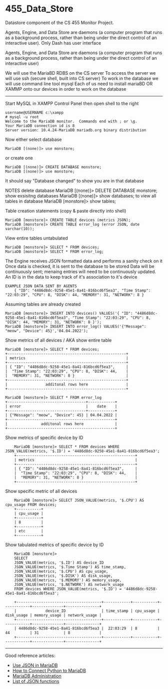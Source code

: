 # 455_Data_Store
Datastore component of the CS 455 Monitor Project.

Agents, Engine, and Data Store are daemons (a computer program that runs as a background process, rather than being under the direct control of an interactive user).
Only Dash has user interface

Agents, Engine, and Data Store are daemons (a computer program that runs as a background process, rather than being under the direct control of an interactive user)

We will use the MariaBD RDBS on the CS server 
  To access the server we will use ssh (secure shell, built into CS server)
  To work in the database we will use command line tool mysql
Each of us need to install mariaBD OR XAMMP onto our devices in order to work on the database

----------------------------------------------------------------------------------------------------
Start MySQL in XAMPP Control Panel then open shell to the right
```
username@USERNAME c:\xampp
# mysql -u root
Welcome to the MariaDB monitor.  Commands end with ; or \g.
Your MariaDB connection id is 8
Server version: 10.4.24-MariaDB mariadb.org binary distribution
```
Now either select database 
```
MariaDB [(none)]> use monstore;
```
or create one	
```
MariaDB [(none)]> CREATE DATABASE monstore; 
MariaDB [(none)]> use monstore;
 ```
	
It should say "Database changed" to show you are in that database

NOTES
	delete database
		MariaDB [(none)]> DELETE DATABASE monstore;
	show exsisitng databases 
		MariaDB [(none)]> show databases;
	to view all tables in database
		MariaDB [monstore]> show tables;


Table creation statements (copy & paste directly into shell)
```
MariaDB [monstore]> CREATE TABLE devices (metrics JSON);
MariaDB [monstore]> CREATE TABLE error_log (error JSON, date varchar(10));
```
View entire tables untabulated	
```
MariaDB [monstore]> SELECT * FROM devices;
MariaDB [monstore]> SELECT * FROM error_log;
```
	
The Engine receives JSON formatted data and performs a sanity check on it
Once data is checked, it is sent to the database to be stored
Data will be continuously sent; menaing entries will need to be continuously updated.
An ID is in the data to keep track of it's association to it's device

```
EXAMPLE JSON DATA SENT BY AGENTS
	{ "ID": "4486d8dc-9258-45e1-8a41-816bcd6f5ea3", "Time Stamp": "22:03:29", "CPU": 8, "DISK": 44, "MEMORY": 31, "NETWORK": 8 }
```

Assuming tables are already created
```
MariaDB [monstore]> INSERT INTO devices() VALUES('{ "ID": "4486d8dc-9258-45e1-8a41-816bcd6f5ea3", "Time Stamp": "22:03:29", "CPU": 8, "DISK": 44, "MEMORY": 31, "NETWORK": 8 }');	
MariaDB [monstore]> INSERT INTO error_log() VALUES('{"Message": "meow", "Device": 45}','04.04.2022');
```
	
Show metrics of all devices / AKA show entire table
```
MariaDB [monstore]> SELECT * FROM devices;
+-----------------------------------------------------+
| metrics                                             |
+-----------------------------------------------------+
| { "ID": "4486d8dc-9258-45e1-8a41-816bcd6f5ea3",     |
|  "Time Stamp": "22:03:29", "CPU": 8, "DISK": 44,    |
|  "MEMORY": 31, "NETWORK": 8 }                       |
+-----------------------------------------------------+
|                 additonal rows here                 |
+-----------------------------------------------------+

MariaDB [monstore]> SELECT * FROM error_log
+-----------------------------------+------------+
| error                             |    date    |
+-----------------------------------+------------+
| {"Message": "meow", "Device": 45} | 04.04.2022 | 
+------------------------------------------------+
|               additonal rows here              |
+------------------------------------------------+
```

Show metrics of specific device by ID
```
	MariaDB [monstore]> SELECT * FROM devices WHERE JSON_VALUE(metrics, '$.ID') = '4486d8dc-9258-45e1-8a41-816bcd6f5ea3';
	+-----------------------------------------------------+
	| metrics                                             |
	+-----------------------------------------------------+
	| { "ID": "4486d8dc-9258-45e1-8a41-816bcd6f5ea3",     |
	|  "Time Stamp": "22:03:29", "CPU": 8, "DISK": 44,    |
	|  "MEMORY": 31, "NETWORK": 8 }                       |
	+-----------------------------------------------------+
 ```

Show specific metric of all devices
```
	MariaDB [monstore]> SELECT JSON_VALUE(metrics, '$.CPU') AS cpu_usage FROM devices;
	+-----------+
	| cpu_usage |
	+-----------+
	| 8         |
	+-----------+
	| etc       |
	+-----------+
  ```

Show tabulated metrics of specific device by ID
```
	MariaDB [monstore]> 
	SELECT 
	JSON_VALUE(metrics, '$.ID') AS device_ID 
	JSON_VALUE(metrics, '$.Time Stamp') AS time_stamp, 
	JSON_VALUE(metrics, '$.CPU') AS cpu_usage,
	JSON_VALUE(metrics, '$.DISK') AS disk_usage,
	JSON_VALUE(metrics, '$.MEMORY') AS memory_usage,
	JSON_VALUE(metrics, '$.NETWORK') AS network_usage 
	FROM devices WHERE JSON_VALUE(metrics, '$.ID') = '4486d8dc-9258-45e1-8a41-816bcd6f5ea3';
	
	+--------------------------------------+------------+-----------+------------+--------------+---------------+
	|             device_ID                | time_stamp | cpu_usage | disk_usage | memory_usage | network_usage |
	+--------------------------------------+------------+-----------+------------+--------------+---------------+
	| 4486d8dc-9258-45e1-8a41-816bcd6f5ea3 |  22:03:29  | 8         | 44         | 31           | 8             |
	+--------------------------------------+------------+-----------+------------+--------------+---------------+
```
----------------------------------------------------------------------------------------------------
Good reference articles:
- [Use JSON in MariaDB](https://mariadb.com/resources/blog/using-json-in-mariadb/)
- [How to Connect Python to MariaDB](https://mariadb.com/resources/blog/how-to-connect-python-programs-to-mariadb/)
- [MariaDB Administration](https://www.tutorialspoint.com/mariadb/mariadb_administration.htm)
- [List of JSON functions](https://mariadb.com/kb/en/json-functions/)
